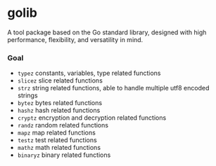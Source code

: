 # golib
A tool package based on the Go standard library, designed with high performance, flexibility, and versatility in mind.

### Goal
* ``typez`` constants, variables, type related functions
* ``slicez`` slice related functions
* ``strz`` string related functions, able to handle multiple utf8 encoded strings
* ``bytez`` bytes related functions
* ``hashz`` hash related functions
* ``cryptz`` encryption and decryption related functions
* ``randz`` random related functions
* ``mapz`` map related functions
* ``testz`` test related functions
* ``mathz`` math related functions
* ``binaryz`` binary related functions